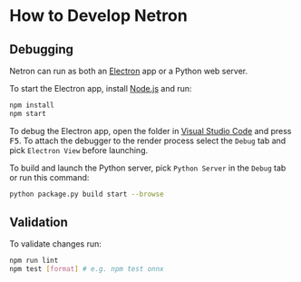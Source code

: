# How to Develop Netron

## Debugging

Netron can run as both an [Electron](https://electronjs.org) app or a Python web server.

To start the Electron app, install [Node.js](https://nodejs.org) and run: 

```bash
npm install
npm start
```

To debug the Electron app, open the folder in [Visual Studio Code](https://code.visualstudio.com) and press <kbd>F5</kbd>. To attach the debugger to the render process select the `Debug` tab and pick `Electron View` before launching.

To build and launch the Python server, pick `Python Server` in the `Debug` tab or run this command:

```bash
python package.py build start --browse
```

## Validation

To validate changes run:

```bash
npm run lint
npm test [format] # e.g. npm test onnx
```
